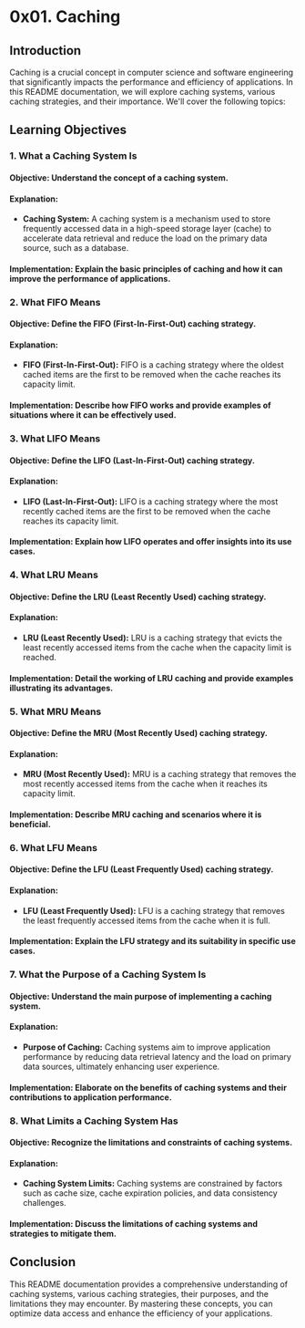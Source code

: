 # 0x01. Caching

## Introduction

Caching is a crucial concept in computer science and software engineering that significantly impacts the performance and efficiency of applications. In this README documentation, we will explore caching systems, various caching strategies, and their importance. We'll cover the following topics:

## Learning Objectives

### 1. What a Caching System Is

#### Objective: Understand the concept of a caching system.

#### Explanation:

- **Caching System:** A caching system is a mechanism used to store frequently accessed data in a high-speed storage layer (cache) to accelerate data retrieval and reduce the load on the primary data source, such as a database.

#### Implementation: Explain the basic principles of caching and how it can improve the performance of applications.

### 2. What FIFO Means

#### Objective: Define the FIFO (First-In-First-Out) caching strategy.

#### Explanation:

- **FIFO (First-In-First-Out):** FIFO is a caching strategy where the oldest cached items are the first to be removed when the cache reaches its capacity limit.

#### Implementation: Describe how FIFO works and provide examples of situations where it can be effectively used.

### 3. What LIFO Means

#### Objective: Define the LIFO (Last-In-First-Out) caching strategy.

#### Explanation:

- **LIFO (Last-In-First-Out):** LIFO is a caching strategy where the most recently cached items are the first to be removed when the cache reaches its capacity limit.

#### Implementation: Explain how LIFO operates and offer insights into its use cases.

### 4. What LRU Means

#### Objective: Define the LRU (Least Recently Used) caching strategy.

#### Explanation:

- **LRU (Least Recently Used):** LRU is a caching strategy that evicts the least recently accessed items from the cache when the capacity limit is reached.

#### Implementation: Detail the working of LRU caching and provide examples illustrating its advantages.

### 5. What MRU Means

#### Objective: Define the MRU (Most Recently Used) caching strategy.

#### Explanation:

- **MRU (Most Recently Used):** MRU is a caching strategy that removes the most recently accessed items from the cache when it reaches its capacity limit.

#### Implementation: Describe MRU caching and scenarios where it is beneficial.

### 6. What LFU Means

#### Objective: Define the LFU (Least Frequently Used) caching strategy.

#### Explanation:

- **LFU (Least Frequently Used):** LFU is a caching strategy that removes the least frequently accessed items from the cache when it is full.

#### Implementation: Explain the LFU strategy and its suitability in specific use cases.

### 7. What the Purpose of a Caching System Is

#### Objective: Understand the main purpose of implementing a caching system.

#### Explanation:

- **Purpose of Caching:** Caching systems aim to improve application performance by reducing data retrieval latency and the load on primary data sources, ultimately enhancing user experience.

#### Implementation: Elaborate on the benefits of caching systems and their contributions to application performance.

### 8. What Limits a Caching System Has

#### Objective: Recognize the limitations and constraints of caching systems.

#### Explanation:

- **Caching System Limits:** Caching systems are constrained by factors such as cache size, cache expiration policies, and data consistency challenges.

#### Implementation: Discuss the limitations of caching systems and strategies to mitigate them.

## Conclusion

This README documentation provides a comprehensive understanding of caching systems, various caching strategies, their purposes, and the limitations they may encounter. By mastering these concepts, you can optimize data access and enhance the efficiency of your applications.
